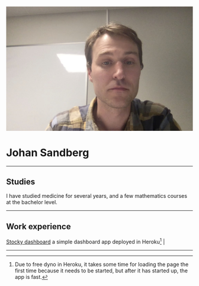 ![Photo of me](assets/photo.jpg)

# Johan Sandberg




---

## Studies

I have studied medicine for several years, and a few mathematics courses at the bachelor level.

---

## Work experience



[Stocky dashboard][stock_dash]  a simple dashboard app deployed in Heroku[^1] |

[^1]: Due to free dyno in Heroku, it takes some time for loading the page the first time because it needs to be started, but after it has started up, the app is fast.

[stock_dash]: https://stocky-dashboard.herokuapp.com/

---
